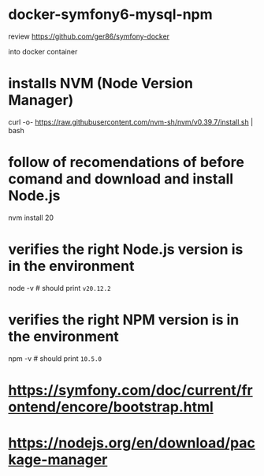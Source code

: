# docker-symfony6-mysql-npm

review https://github.com/ger86/symfony-docker

into docker container

# installs NVM (Node Version Manager)
curl -o- https://raw.githubusercontent.com/nvm-sh/nvm/v0.39.7/install.sh | bash

# follow of recomendations of before comand and download and install Node.js
nvm install 20

# verifies the right Node.js version is in the environment
node -v # should print `v20.12.2`

# verifies the right NPM version is in the environment
npm -v # should print `10.5.0`

# https://symfony.com/doc/current/frontend/encore/bootstrap.html

# https://nodejs.org/en/download/package-manager
